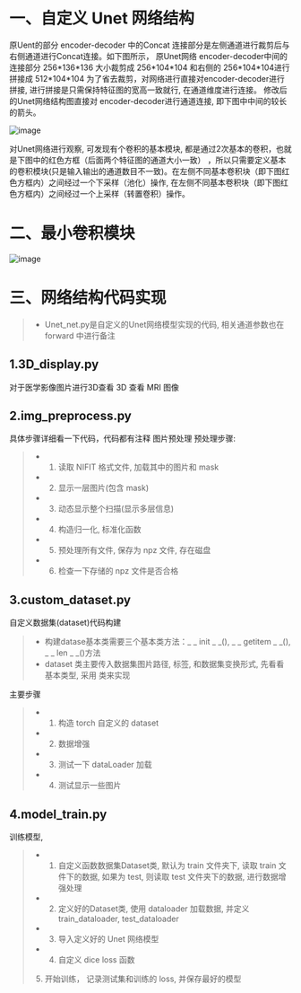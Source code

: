 # 一、自定义 Unet 网络结构

原Uent的部分  encoder-decoder 中的Concat 连接部分是左侧通道进行裁剪后与右侧通道进行Concat连接。如下图所示，
原Unet网络 encoder-decoder中间的连接部分 256\*136\*136 大小裁剪成 256\*104\*104 和右侧的 256\*104\*104进行拼接成 512\*104\*104
为了省去裁剪，对网络进行直接对encoder-decoder进行拼接, 进行拼接是只需保持特征图的宽高一致就行, 在通道维度进行连接。
修改后的Unet网络结构图直接对 encoder-decoder进行通道连接, 即下图中中间的较长的箭头。

![image](https://github.com/xiaoaleiBLUE/computer_vision/assets/107736675/306a4252-8162-4d7c-acd1-13494f69c538)

对Unet网络进行观察, 可发现有个卷积的基本模块, 都是通过2次基本的卷积，也就是下图中的红色方框（后面两个特征图的通道大小一致）
，所以只需要定义基本的卷积模块(只是输入输出的通道数目不一致)。在左侧不同基本卷积块（即下图红色方框内）之间经过一个下采样（池化）操作, 
在左侧不同基本卷积块（即下图红色方框内）之间经过一个上采样（转置卷积）操作。

# 二、最小卷积模块

![image](https://github.com/xiaoaleiBLUE/computer_vision/assets/107736675/c5d56d22-93f0-4292-a87a-fdbe942daf5b)


# 三、网络结构代码实现
>- Unet_net.py是自定义的Unet网络模型实现的代码, 相关通道参数也在 forward 中进行备注
## 1.3D_display.py
对于医学影像图片进行3D查看
3D 查看 MRI 图像

## 2.img_preprocess.py
具体步骤详细看一下代码，代码都有注释
图片预处理
预处理步骤:
>- 1. 读取 NIFIT 格式文件, 加载其中的图片和 mask
>- 2. 显示一层图片(包含 mask)
>- 3. 动态显示整个扫描(显示多层信息)
>- 4. 构造归一化, 标准化函数
>- 5. 预处理所有文件, 保存为 npz 文件, 存在磁盘
>- 6. 检查一下存储的 npz 文件是否合格

## 3.custom_dataset.py
自定义数据集(dataset)代码构建
>- 构建datase基本类需要三个基本类方法：_ _ init _ _(), _ _ getitem _ _(), _ _ len _ _()方法
>- dataset 类主要传入数据集图片路径, 标签, 和数据集变换形式, 先看看基本类型, 采用 类来实现

主要步骤
>- 1. 构造 torch 自定义的 dataset
>- 2. 数据增强
>- 3. 测试一下 dataLoader 加载
>- 4. 测试显示一些图片

## 4.model_train.py
训练模型,
>- 1. 自定义函数数据集Dataset类, 默认为 train 文件夹下, 读取 train 文件下的数据, 如果为 test, 则读取 test 文件夹下的数据, 进行数据增强处理
>- 2. 定义好的Dataset类, 使用 dataloader 加载数据, 并定义 train_dataloader, test_dataloader
>- 3. 导入定义好的 Unet 网络模型
>- 4. 自定义 dice loss 函数
>  5. 开始训练， 记录测试集和训练的 loss, 并保存最好的模型





